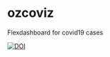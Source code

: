 # ozcoviz
Flexdashboard for covid19 cases

[![DOI](https://zenodo.org/badge/250268999.svg)](https://zenodo.org/badge/latestdoi/250268999)
